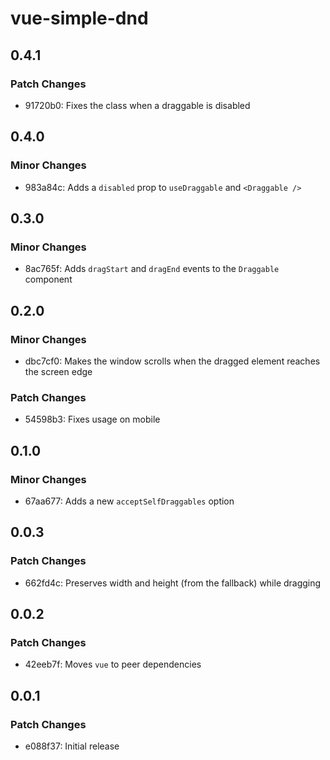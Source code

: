 # vue-simple-dnd

## 0.4.1

### Patch Changes

- 91720b0: Fixes the class when a draggable is disabled

## 0.4.0

### Minor Changes

- 983a84c: Adds a `disabled` prop to `useDraggable` and `<Draggable />`

## 0.3.0

### Minor Changes

- 8ac765f: Adds `dragStart` and `dragEnd` events to the `Draggable` component

## 0.2.0

### Minor Changes

- dbc7cf0: Makes the window scrolls when the dragged element reaches the screen edge

### Patch Changes

- 54598b3: Fixes usage on mobile

## 0.1.0

### Minor Changes

- 67aa677: Adds a new `acceptSelfDraggables` option

## 0.0.3

### Patch Changes

- 662fd4c: Preserves width and height (from the fallback) while dragging

## 0.0.2

### Patch Changes

- 42eeb7f: Moves `vue` to peer dependencies

## 0.0.1

### Patch Changes

- e088f37: Initial release
